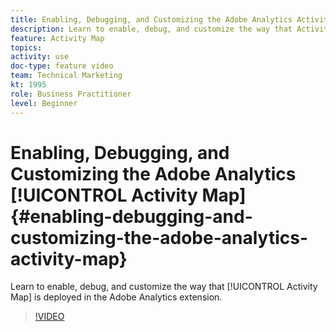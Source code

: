 ```yaml
---
title: Enabling, Debugging, and Customizing the Adobe Analytics Activity Map
description: Learn to enable, debug, and customize the way that Activity Map is deployed in the Adobe Analytics extension.
feature: Activity Map
topics: 
activity: use
doc-type: feature video
team: Technical Marketing
kt: 1995
role: Business Practitioner
level: Beginner
---
```


# Enabling, Debugging, and Customizing the Adobe Analytics [!UICONTROL Activity Map] {#enabling-debugging-and-customizing-the-adobe-analytics-activity-map}

Learn to enable, debug, and customize the way that [!UICONTROL Activity Map] is deployed in the Adobe Analytics extension.

>[!VIDEO](https://video.tv.adobe.com/v/25878?quality=12)
